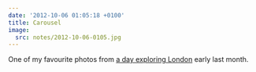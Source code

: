 ```yaml
---
date: '2012-10-06 01:05:18 +0100'
title: Carousel
image:
  src: notes/2012-10-06-0105.jpg
---
```

One of my favourite photos from [a day exploring London][1] early last month.

[1]: https://www.flickr.com/photos/paulrobertlloyd/sets/72157631686838093/
